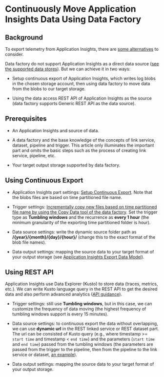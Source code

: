 # **Continuously Move Application Insights Data Using Data Factory**

## **Background**

To export telemetry from Application Insights, there are [some alternatives](https://docs.microsoft.com/zh-cn/azure/azure-monitor/app/export-telemetry) to consider.

Data factory do not support Application Insights as a direct data source ([see the supported data stores](https://docs.microsoft.com/zh-cn/azure/data-factory/copy-activity-overview#supported-data-stores-and-formats)). But we can achieve it in two ways:

+ Setup continuous export of Application Insights, which writes log blobs in the chosen storage account, then using data factory to move data from the blobs to our target storage.

+ Using the data access REST API of Application Insights as the source (data factory supports Generic REST API as the data source).

## Prerequisites

+ An Application Insights and source of data.

+ A data factory and the base knowledge of the concepts of link service, dataset, pipeline and trigger. This article only illuminates the important part and omits the basic steps such as the process of creating link service, pipeline, etc.

+ Your target output storage supported by data factory.

## Using Continuous Export

+ Application Insights part settings: [Setup Continuous Export](https://docs.microsoft.com/zh-cn/azure/azure-monitor/app/export-telemetry). Note that the blobs files are based on time partitioned file name.

+ Trigger settings: [Incrementally copy new files based on time partitioned file name by using the Copy Data tool of the data factory](https://docs.microsoft.com/zh-cn/azure/data-factory/tutorial-incremental-copy-partitioned-file-name-copy-data-tool). Set the trigger type as **Tumbling windows** and the recurrence as **every 1 hour** (the minimum granularity of the exporting time partitioned folder is hour).

+ Data source settings: write the dynamic source folder path as **/{year}/{month}/{day}/{hour}/** (change this to the exact format of the blob file names).

+ Data output settings: mapping the source data to your target format of your output storage (see [Application Insights Export Data Model](https://docs.microsoft.com/zh-cn/azure/azure-monitor/app/export-data-model)).

## Using REST API

Application Insights use Data Explorer (Kusto) to store data (traces, metrics, etc.). We can write Kusto language query in the REST API to get the desired data and also perform advanced analytics ([API guidance](https://dev.applicationinsights.io/)).

+ Trigger settings: still use **Tumbling windows**, but in this case, we can customize the frequency of data moving (the highest frequency of tumbling windows support is every 15 minutes).

+ Data source settings: to continuous export the data without overlapping, we can use **dynamic url** in the REST linked service or REST dataset part. The url can be consisted of Kusto query (e.g., where timestamp >= `start time` and timestamp < `end time`) and the parameters (`start time` and `end time`) passed from the tumbling windows (the parameters are passed from the trigger to the pipeline, then from the pipeline to the link service or dataset, [an example](https://azure.microsoft.com/mediahandler/files/resourcefiles/azure-data-factory-passing-parameters/Azure%20data%20Factory-Whitepaper-PassingParameters.pdf)).

+ Data output settings: mapping the source data to your target format of your output storage.

